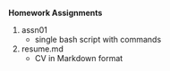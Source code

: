 **Homework Assignments**
1. assn01
   * single bash script with commands
2. resume.md
   * CV in Markdown format

